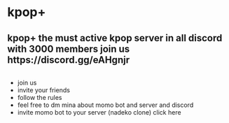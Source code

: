 # kpop+
<h2>kpop+ the must active kpop server in all discord with 3000 members join us https://discord.gg/eAHgnjr</h2>
<p><a href="https://discord.gg/eAHgnjr" rel="nofollow"><img src="https://discordapp.com/api/guilds/384522579379224578/embed.png?style=banner4" alt="" data-canonical-src="https://discordapp.com/api/guilds/384522579379224578/embed.png?style=banner4" style="max-width:100%;"></a></p>
<ul>
	<li>join us</li>
	<li>invite your friends</li>
	<li>follow the rules </li>
	<li>feel free to dm mina about momo bot and server and discord </li>
	<li>invite momo bot to your server (nadeko clone) click here  </li>
<a href="https://discordapp.com/oauth2/authorize?client_id=388331085060112397&scope=bot&permissions=66186303" rel="nofollow"><img src="https://cdn.discordapp.com/attachments/392050380592250891/415854646226059264/44f73e81500d912ff1dfda168f8c655b--twice-momo-cute-twice-kpop-momo.jpg" alt="" data-canonical-src="https://cdn.discordapp.com/attachments/392050380592250891/415854646226059264/44f73e81500d912ff1dfda168f8c655b--twice-momo-cute-twice-kpop-momo.jpg" style="max-width:100%;">
	
	
	
	
</ul>

